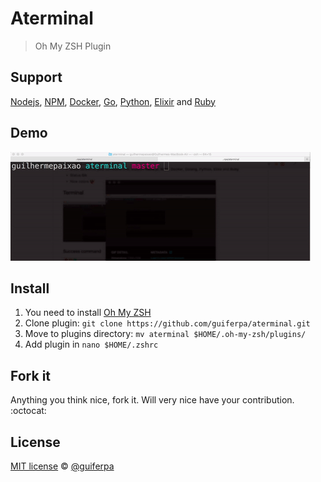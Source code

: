 # Aterminal 
> Oh My ZSH Plugin

## Support
[Nodejs](https://nodejs.org), [NPM](https://www.npmjs.com), [Docker](https://www.docker.com), [Go](https://golang.org), [Python](https://www.python.org), [Elixir](https://elixir-lang.org) and [Ruby](https://www.ruby-lang.org)

## Demo
![Demo](images/demo.gif)

## Install
1. You need to install [Oh My ZSH](https://github.com/robbyrussell/oh-my-zsh)
2. Clone plugin: `git clone https://github.com/guiferpa/aterminal.git`
3. Move to plugins directory: `mv aterminal $HOME/.oh-my-zsh/plugins/`
4. Add plugin in `nano $HOME/.zshrc`

## Fork it
Anything you think nice, fork it. Will very nice have your contribution. :octocat:

## License
[MIT license](LICENSE) © [@guiferpa](http://github.com/guiferpa)
